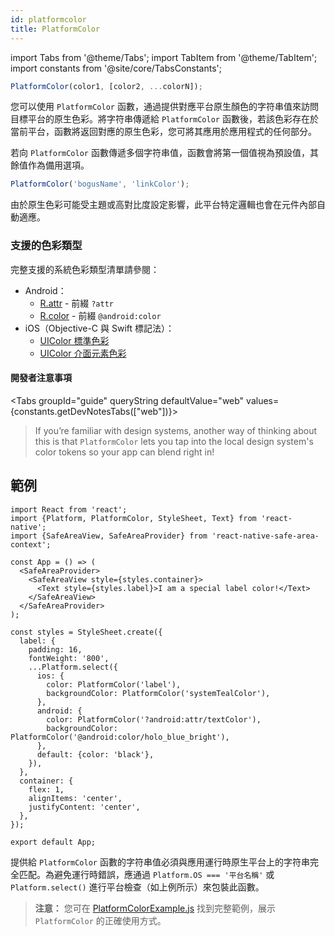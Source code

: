 ```yaml
---
id: platformcolor
title: PlatformColor
---
```


import Tabs from '@theme/Tabs'; import TabItem from '@theme/TabItem'; import constants from '@site/core/TabsConstants';

```js
PlatformColor(color1, [color2, ...colorN]);
```

您可以使用 `PlatformColor` 函數，通過提供對應平台原生顏色的字符串值來訪問目標平台的原生色彩。將字符串傳遞給 `PlatformColor` 函數後，若該色彩存在於當前平台，函數將返回對應的原生色彩，您可將其應用於應用程式的任何部分。

若向 `PlatformColor` 函數傳遞多個字符串值，函數會將第一個值視為預設值，其餘值作為備用選項。

```js
PlatformColor('bogusName', 'linkColor');
```

由於原生色彩可能受主題或高對比度設定影響，此平台特定邏輯也會在元件內部自動適應。

### 支援的色彩類型

完整支援的系統色彩類型清單請參閱：

- Android：
  - [R.attr](https://developer.android.com/reference/android/R.attr) - 前綴 `?attr`
  - [R.color](https://developer.android.com/reference/android/R.color) - 前綴 `@android:color`
- iOS（Objective-C 與 Swift 標記法）：
  - [UIColor 標準色彩](https://developer.apple.com/documentation/uikit/uicolor/standard_colors)
  - [UIColor 介面元素色彩](https://developer.apple.com/documentation/uikit/uicolor/ui_element_colors)

#### 開發者注意事項

<Tabs groupId="guide" queryString defaultValue="web" values={constants.getDevNotesTabs(["web"])}>

<TabItem value="web">

> If you’re familiar with design systems, another way of thinking about this is that `PlatformColor` lets you tap into the local design system's color tokens so your app can blend right in!

</TabItem>
</Tabs>

## 範例

```SnackPlayer name=PlatformColor%20Example&supportedPlatforms=android,ios
import React from 'react';
import {Platform, PlatformColor, StyleSheet, Text} from 'react-native';
import {SafeAreaView, SafeAreaProvider} from 'react-native-safe-area-context';

const App = () => (
  <SafeAreaProvider>
    <SafeAreaView style={styles.container}>
      <Text style={styles.label}>I am a special label color!</Text>
    </SafeAreaView>
  </SafeAreaProvider>
);

const styles = StyleSheet.create({
  label: {
    padding: 16,
    fontWeight: '800',
    ...Platform.select({
      ios: {
        color: PlatformColor('label'),
        backgroundColor: PlatformColor('systemTealColor'),
      },
      android: {
        color: PlatformColor('?android:attr/textColor'),
        backgroundColor: PlatformColor('@android:color/holo_blue_bright'),
      },
      default: {color: 'black'},
    }),
  },
  container: {
    flex: 1,
    alignItems: 'center',
    justifyContent: 'center',
  },
});

export default App;
```

提供給 `PlatformColor` 函數的字符串值必須與應用運行時原生平台上的字符串完全匹配。為避免運行時錯誤，應通過 `Platform.OS === '平台名稱'` 或 `Platform.select()` 進行平台檢查（如上例所示）來包裝此函數。

> **注意：** 您可在 [PlatformColorExample.js](https://github.com/facebook/react-native/blob/main/packages/rn-tester/js/examples/PlatformColor/PlatformColorExample.js) 找到完整範例，展示 `PlatformColor` 的正確使用方式。